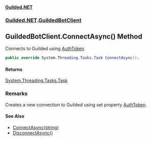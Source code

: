 
#### [Guilded.NET](Guilded_NET 'Guilded_NET')
### [Guilded.NET](Guilded_NET#Guilded_NET 'Guilded.NET').[GuildedBotClient](GuildedBotClient 'Guilded.NET.GuildedBotClient')
## GuildedBotClient.ConnectAsync() Method
Connects to Guilded using [AuthToken](GuildedBotClient_AuthToken 'Guilded.NET.GuildedBotClient.AuthToken').  
```csharp
public override System.Threading.Tasks.Task ConnectAsync();
```

#### Returns
[System.Threading.Tasks.Task](https://docs.microsoft.com/en-us/dotnet/api/System.Threading.Tasks.Task 'System.Threading.Tasks.Task')  
### Remarks
Creates a new connection to Guilded using set property [AuthToken](GuildedBotClient_AuthToken 'Guilded.NET.GuildedBotClient.AuthToken').

#### See Also
- [ConnectAsync(string)](GuildedBotClient_ConnectAsync(string) 'Guilded.NET.GuildedBotClient.ConnectAsync(string)')
- [DisconnectAsync()](AbstractGuildedClient_DisconnectAsync() 'Guilded.NET.AbstractGuildedClient.DisconnectAsync()')
